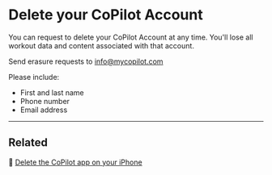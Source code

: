 # Delete your CoPilot Account

You can request to delete your CoPilot Account at any time.
You'll lose all workout data and content associated with that account.

Send erasure requests to [info@mycopilot.com](mailto:info@mycopilot.com)

Please include:
- First and last name
- Phone number
- Email address

---

## Related

📌 [Delete the CoPilot app on your iPhone](/how-to/iphone/delete-copilot.md)
